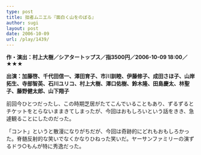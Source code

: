 ```yaml
---
type: post
title: 拙者ムニエル『面白く山をのぼる』
author: sugi
layout: post
date: 2006-10-09
url: /play/1439/
---
```

**作・演出：村上大樹／シアタートップス／指3500円／2006-10-09 18:00／★★★**

**出演：加藤啓、千代田信一、澤田育子、市川訓睦、伊藤修子、成田さほ子、山岸拓生、寺部智英、石川ユリコ、村上大樹、澤口佑樹、鈴木隆、田島慶太、林聖子、藤野健太郎、山下翔子**

前回今ひとつだったし、この時期芝居がたてこんでいることもあり、ずるずるとチケットをとらないままきてしまったが、今回はおもしろいという話をきき、急遽観ることにしたのだった。

「コント」というと散漫になりがちだが、今回は奇跡的にどれもおもしろかった。脊髄反射的な笑いでなくかなりひねった笑いだ。ヤーサンファミリーの演ずるドラ○もんが特に秀逸だった。

